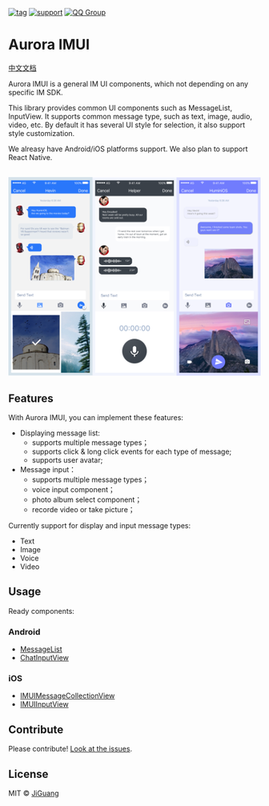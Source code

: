 [![tag](https://img.shields.io/badge/tag-0.1.0-blue.svg)](https://github.com/jpush/imui/releases)
[![support](https://img.shields.io/badge/support-iOS%20%26%20Android-brightgreen.svg)]()
[![QQ Group](https://img.shields.io/badge/QQ%20Group-604798367-red.svg)]()

# Aurora IMUI
[中文文档](./README_CH.md)

Aurora IMUI is a general IM UI components, which not depending on any specific IM SDK. 

This library provides common UI components such as MessageList, InputView. It supports common message type, such as text, image, audio, video, etc. By default it has several UI style for selection, it also support style customization.

We alreasy have Android/iOS platforms support. We also plan to support React Native. 


<p align="center">
    <a target="_blank">
        <img src="https://github.com/huangminlinux/resource/blob/master/IMUIPick%402x.png" alt="IMUI" width=960/>
    </a>
</p>

## Features

With Aurora IMUI, you can implement these features:

- Displaying message list:
  - supports multiple message types；
  - supports click & long click events for each type of message;
  - supports user avatar;
- Message input：
  - supports multiple message types；
  - voice input component；
  - photo album select component；
  - recorde video or take picture；

Currently support for display and input message types:

- Text
- Image
- Voice
- Video



## Usage

Ready components:

### Android
- [MessageList](./docs/Android/usageEn.md)
- [ChatInputView](./Android/chatinput/README_EN.md)

### iOS
- [IMUIMessageCollectionView](./docs/iOS/usage_iOS.md)
- [IMUIInputView](./docs/iOS/inputView_usage_english.md)

## Contribute
Please contribute! [Look at the issues](https://github.com/jpush/imui/issues).

## License
MIT © [JiGuang](/LICENSE)
